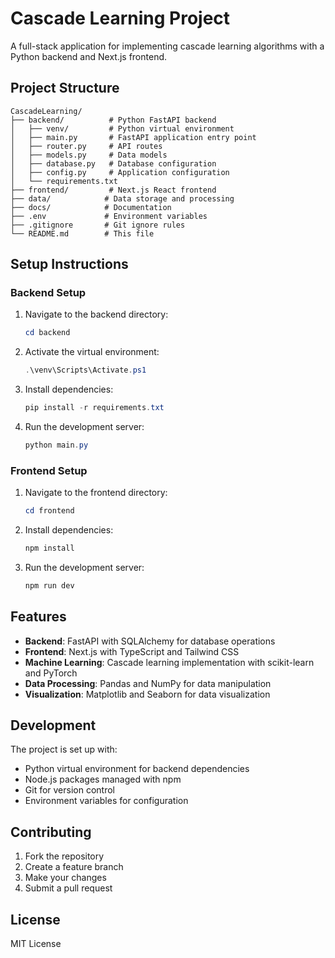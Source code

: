 # Cascade Learning Project

A full-stack application for implementing cascade learning algorithms with a Python backend and Next.js frontend.

## Project Structure

```
CascadeLearning/
├── backend/          # Python FastAPI backend
│   ├── venv/         # Python virtual environment
│   ├── main.py       # FastAPI application entry point
│   ├── router.py     # API routes
│   ├── models.py     # Data models
│   ├── database.py   # Database configuration
│   ├── config.py     # Application configuration
│   └── requirements.txt
├── frontend/         # Next.js React frontend
├── data/            # Data storage and processing
├── docs/            # Documentation
├── .env             # Environment variables
├── .gitignore       # Git ignore rules
└── README.md        # This file
```

## Setup Instructions

### Backend Setup

1. Navigate to the backend directory:
   ```powershell
   cd backend
   ```

2. Activate the virtual environment:
   ```powershell
   .\venv\Scripts\Activate.ps1
   ```

3. Install dependencies:
   ```powershell
   pip install -r requirements.txt
   ```

4. Run the development server:
   ```powershell
   python main.py
   ```

### Frontend Setup

1. Navigate to the frontend directory:
   ```powershell
   cd frontend
   ```

2. Install dependencies:
   ```powershell
   npm install
   ```

3. Run the development server:
   ```powershell
   npm run dev
   ```

## Features

- **Backend**: FastAPI with SQLAlchemy for database operations
- **Frontend**: Next.js with TypeScript and Tailwind CSS
- **Machine Learning**: Cascade learning implementation with scikit-learn and PyTorch
- **Data Processing**: Pandas and NumPy for data manipulation
- **Visualization**: Matplotlib and Seaborn for data visualization

## Development

The project is set up with:
- Python virtual environment for backend dependencies
- Node.js packages managed with npm
- Git for version control
- Environment variables for configuration

## Contributing

1. Fork the repository
2. Create a feature branch
3. Make your changes
4. Submit a pull request

## License

MIT License
